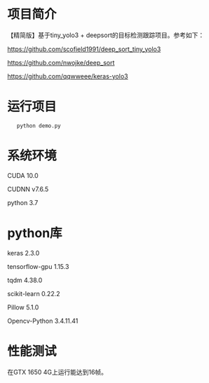 
# 项目简介

  【精简版】基于tiny_yolo3 + deepsort的目标检测跟踪项目。参考如下：
  
  https://github.com/scofield1991/deep_sort_tiny_yolo3

  https://github.com/nwojke/deep_sort
  
  https://github.com/qqwweee/keras-yolo3

# 运行项目

```
   python demo.py
```

# 系统环境

CUDA 10.0

CUDNN v7.6.5

python 3.7


# python库 

keras 2.3.0

tensorflow-gpu 1.15.3

tqdm 4.38.0

scikit-learn 0.22.2

Pillow 5.1.0

Opencv-Python 3.4.11.41
 
# 性能测试

 在GTX 1650 4G上运行能达到16帧。




